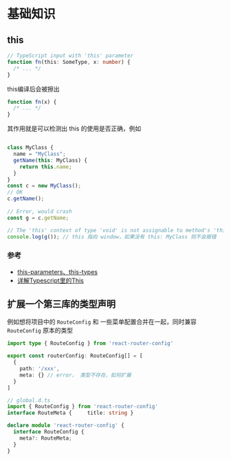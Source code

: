 # 基础知识

## this

```typescript
// TypeScript input with 'this' parameter
function fn(this: SomeType, x: number) {
  /* ... */
}

```

this编译后会被擦出

```js
function fn(x) {
  /* ... */
}
```

其作用就是可以检测出 this 的使用是否正确，例如

```typescript

class MyClass {
  name = "MyClass";
  getName(this: MyClass) {
    return this.name;
  }
}
const c = new MyClass();
// OK
c.getName();
 
// Error, would crash
const g = c.getName;

// The 'this' context of type 'void' is not assignable to method's 'this' of type 'MyClass'.
console.log(g()); // this 指向 window，如果没有 this: MyClass 则不会报错
```

### 参考

- [this-parameters、this-types](https://www.typescriptlang.org/docs/handbook/2/classes.html#this-parameters)
- [详解Typescript里的This](https://zhuanlan.zhihu.com/p/104565681)

## 扩展一个第三库的类型声明

例如想将项目中的 `RouteConfig` 和 一些菜单配置合并在一起，同时兼容 `RouteConfig` 原本的类型

```typescript
import type { RouteConfig } from 'react-router-config' 

export const routerConfig: RouteConfig[] = [     
  {         
    path: '/xxx',         
    meta: {} // error， 类型不存在，如何扩展     
  } 
] 
```

```typescript
// global.d.ts
import { RouteConfig } from 'react-router-config' 
interface RouteMeta {     title: string } 

declare module 'react-router-config' {     
  interface RouteConfig {         
    meta?: RouteMeta;     
  }
} 
```
